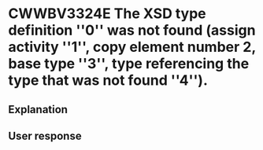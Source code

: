 # CWWBV3324E The XSD type definition ''0'' was not found (assign activity ''1'', copy element number 2, base type ''3'', type referencing the type that was not found ''4'').

## Explanation

## User response